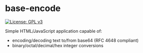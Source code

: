 # base-encode
[![License: GPL v3](https://upload.wikimedia.org/wikipedia/commons/8/86/GPL_v3_Blue_Badge.svg)](https://www.gnu.org/licenses/gpl-3.0.en.html)

Simple HTML/JavaScript application capable of:
* encoding/decoding text to/from base64 (RFC 4648 compliant)
* binary/octal/decimal/hex integer conversions